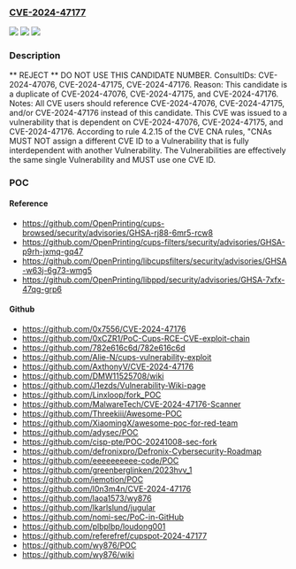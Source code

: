 ### [CVE-2024-47177](https://cve.mitre.org/cgi-bin/cvename.cgi?name=CVE-2024-47177)
![](https://img.shields.io/static/v1?label=Product&message=n%2Fa&color=blue)
![](https://img.shields.io/static/v1?label=Version&message=n%2Fa&color=blue)
![](https://img.shields.io/static/v1?label=Vulnerability&message=n%2Fa&color=blue)

### Description

** REJECT ** DO NOT USE THIS CANDIDATE NUMBER. ConsultIDs: CVE-2024-47076, CVE-2024-47175, CVE-2024-47176. Reason: This candidate is a duplicate of CVE-2024-47076, CVE-2024-47175, and CVE-2024-47176. Notes: All CVE users should reference CVE-2024-47076, CVE-2024-47175, and/or CVE-2024-47176 instead of this candidate. This CVE was issued to a vulnerability that is dependent on CVE-2024-47076, CVE-2024-47175, and CVE-2024-47176. According to rule 4.2.15 of the CVE CNA rules, \"CNAs MUST NOT assign a different CVE ID to a Vulnerability that is fully interdependent with another Vulnerability. The Vulnerabilities are effectively the same single Vulnerability and MUST use one CVE ID.

### POC

#### Reference
- https://github.com/OpenPrinting/cups-browsed/security/advisories/GHSA-rj88-6mr5-rcw8
- https://github.com/OpenPrinting/cups-filters/security/advisories/GHSA-p9rh-jxmq-gq47
- https://github.com/OpenPrinting/libcupsfilters/security/advisories/GHSA-w63j-6g73-wmg5
- https://github.com/OpenPrinting/libppd/security/advisories/GHSA-7xfx-47qg-grp6

#### Github
- https://github.com/0x7556/CVE-2024-47176
- https://github.com/0xCZR1/PoC-Cups-RCE-CVE-exploit-chain
- https://github.com/782e616c6d/782e616c6d
- https://github.com/Alie-N/cups-vulnerability-exploit
- https://github.com/AxthonyV/CVE-2024-47176
- https://github.com/DMW11525708/wiki
- https://github.com/J1ezds/Vulnerability-Wiki-page
- https://github.com/Linxloop/fork_POC
- https://github.com/MalwareTech/CVE-2024-47176-Scanner
- https://github.com/Threekiii/Awesome-POC
- https://github.com/XiaomingX/awesome-poc-for-red-team
- https://github.com/adysec/POC
- https://github.com/cisp-pte/POC-20241008-sec-fork
- https://github.com/defronixpro/Defronix-Cybersecurity-Roadmap
- https://github.com/eeeeeeeeee-code/POC
- https://github.com/greenberglinken/2023hvv_1
- https://github.com/iemotion/POC
- https://github.com/l0n3m4n/CVE-2024-47176
- https://github.com/laoa1573/wy876
- https://github.com/lkarlslund/jugular
- https://github.com/nomi-sec/PoC-in-GitHub
- https://github.com/plbplbp/loudong001
- https://github.com/referefref/cupspot-2024-47177
- https://github.com/wy876/POC
- https://github.com/wy876/wiki

